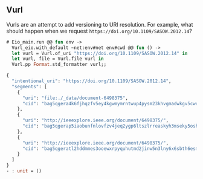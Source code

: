 ## Vurl

Vurls are an attempt to add versioning to URI resolution. For example, what should happen when we request `https://doi.org/10.1109/SASOW.2012.14`?

<!-- $MDX non-deterministic=command -->
```ocaml
# Eio_main.run @@ fun env ->
  Vurl_eio.with_default ~net:env#net env#cwd @@ fun () ->
  let vurl = Vurl.of_uri "https://doi.org/10.1109/SASOW.2012.14" in
  let vurl, file = Vurl.file vurl in
  Vurl.pp Format.std_formatter vurl;;

{
  "intentional_uri": "https://doi.org/10.1109/SASOW.2012.14",
  "segments": [
    {
      "uri": "file:./_data/document-6498375",
      "cid": "bag5qgera4k6fjhqzfv5ey4kgwmymrntwup4pysm23khvgmadwkgv5cwrtq3q"
    },
    {
      "uri": "http://ieeexplore.ieee.org/document/6498375/",
      "cid": "bag5qgerap5iaobunfnlovfzv4jeq2ygp6ltszlrreaskyh3mseky5osh2boq"
    },
    {
      "uri": "http://ieeexplore.ieee.org/document/6498375/",
      "cid": "bag5qgeratl2hddmmes3ooewxrpyquhutmd2jinw5n3lny6x6sbth6esmrg7q"
    }
  ]
}
- : unit = ()
```
